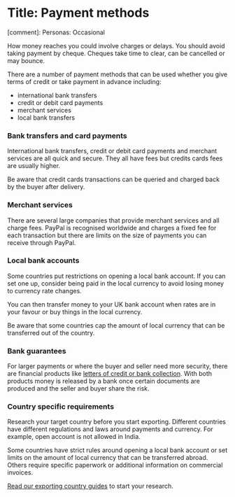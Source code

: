 # Title: Payment methods
[comment]: Personas: Occasional

How money reaches you could involve charges or delays. You should avoid taking payment by cheque. Cheques take time to clear, can be cancelled or may bounce. 

There are a number of payment methods that can be used whether you give terms of credit or take payment in advance including:

- international bank transfers 
- credit or debit card payments
- merchant services
- local bank transfers

### Bank transfers and card payments

International bank transfers, credit or debit card payments and merchant services are all quick and secure. They all have fees but credits cards fees are usually higher. 

Be aware that credit cards transactions can be queried and charged back by the buyer after delivery. 

### Merchant services

There are several large companies that provide merchant services and all charge fees. PayPal is recognised worldwide and charges a fixed fee for each transaction but there are limits on the size of payments you can receive through PayPal.

### Local bank accounts 

Some countries put restrictions on opening a local bank account. If you can set one up, consider being paid in the local currency to avoid losing money to currency rate changes.

You can then transfer money to your UK bank account when rates are in your favour or buy things in the local currency. 

Be aware that some countries cap the amount of local currency that can be transferred out of the country.  

### Bank guarantees

For larger payments or where the buyer and seller need more security, there are financial products like [letters of credit or bank collection](/getting-paid/decide-when-youll-get-paid#Share-the-risk "Share the risk - letter of credit and bank collection"). With both products money is released by a bank once certain documents are produced and the seller and buyer share the risk.

### Country specific requirements

Research your target country before you start exporting. Different countries have different regulations and laws around payments and currency. For example, open account is not allowed in India.

Some countries have strict rules around opening a local bank account or set limits on the amount of local currency that can be transferred abroad. Others require specific paperwork or additional information on commercial invoices. 

[Read our exporting country guides](https://www.gov.uk/government/collections/exporting-country-guides "Exporting country guides - GOV.UK") to start your research. 
